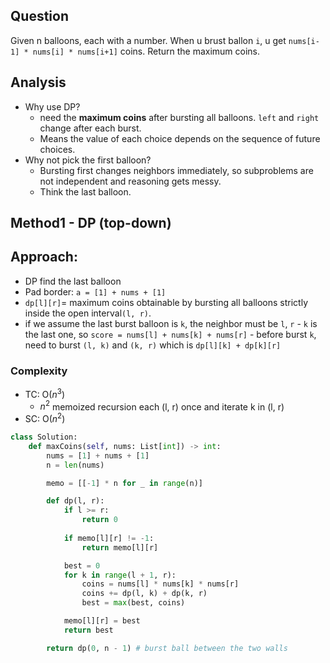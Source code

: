 ## Question
Given n balloons, each with a number.
When u brust ballon `i`, u get `nums[i-1] * nums[i] * nums[i+1]` coins.
Return the maximum coins.
## Analysis
- Why use DP?
	- need the **maximum coins** after bursting all balloons. `left` and `right` change after each burst.
	- Means the value of each choice depends on the sequence of future choices.
- Why not pick the first balloon?
	- Bursting first changes neighbors immediately, so subproblems are not independent and reasoning gets messy.
	- Think the last balloon.

## Method1 - DP (top-down)
## Approach: 
- DP find the last balloon
- Pad border: `a = [1] + nums + [1]`
- `dp[l][r]`= maximum coins obtainable by bursting all balloons strictly inside the open interval`(l, r)`.
- if we assume the last burst balloon is `k`, the neighbor must be `l`, `r`
		- `k` is the last one, so `score = nums[l] + nums[k] + nums[r]`
		- before burst `k`, need to burst `(l, k)` and `(k, r)` which is `dp[l][k] + dp[k][r]`
### Complexity
- TC: O($n^3$)
	- $n^2$ memoized recursion each (l, r) once and iterate k in (l, r)
- SC: O($n^2$)

```python
class Solution:
    def maxCoins(self, nums: List[int]) -> int:
        nums = [1] + nums + [1]
        n = len(nums)

        memo = [[-1] * n for _ in range(n)]

        def dp(l, r):
            if l >= r:
                return 0
            
			if memo[l][r] != -1:
                return memo[l][r]

            best = 0
            for k in range(l + 1, r):
                coins = nums[l] * nums[k] * nums[r]
                coins += dp(l, k) + dp(k, r)
                best = max(best, coins)

            memo[l][r] = best
            return best

        return dp(0, n - 1) # burst ball between the two walls 
```
